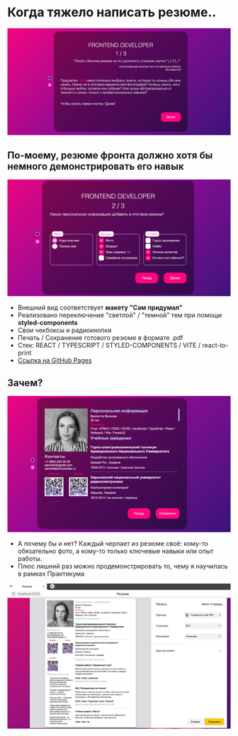 # Когда тяжело написать резюме..
![Первый шаг](src%2Fimages%2Fpic_1.png)
## По-моему, резюме фронта должно хотя бы немного демонстрировать его навык
![Второй шаг](src%2Fimages%2Fpic_2.png)
+ Внешний вид соответствует **макету "Сам придумал"**
+ Реализовано переключение "светлой" / "темной" тем при помощи **styled-components**
+ Свои чекбоксы и радиокнопки
+ Печать / Сохранение готового резюме в формате .pdf
+ Стек: REACT / TYPESCRIPT / STYLED-COMPONENTS / VITE / react-to-print
+ [Ссылка на GitHub Pages](https://vvvolkova-92.github.io/resume/)
## Зачем?
![Резюме](src%2Fimages%2Fpic_3.png)
+ А почему бы и нет? Каждый черпает из резюме своё: кому-то обязательно фото, а кому-то только
ключевые навыки или опыт работы. 
+ Плюс лишний раз можно продемонстрировать то, чему я научилась в рамках Практикума

![pic_4.png](src%2Fimages%2Fpic_4.png)